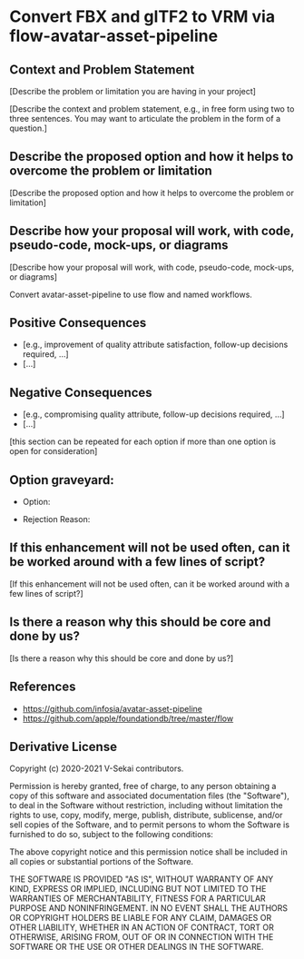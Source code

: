 # Convert FBX and glTF2 to VRM via flow-avatar-asset-pipeline

## Context and Problem Statement

[Describe the problem or limitation you are having in your project]

[Describe the context and problem statement, e.g., in free form using two to three sentences. You may want to articulate the problem in the form of a question.]

## Describe the proposed option and how it helps to overcome the problem or limitation

[Describe the proposed option and how it helps to overcome the problem or limitation]

## Describe how your proposal will work, with code, pseudo-code, mock-ups, or diagrams

[Describe how your proposal will work, with code, pseudo-code, mock-ups, or diagrams]

Convert avatar-asset-pipeline to use flow and named workflows.

## Positive Consequences <!-- optional -->

- [e.g., improvement of quality attribute satisfaction, follow-up decisions required, …]
- […]

## Negative Consequences <!-- optional -->

- [e.g., compromising quality attribute, follow-up decisions required, …]
- […]

[this section can be repeated for each option if more than one option is open for consideration]

## Option graveyard: <!-- same as above -->

* Option: 
<!-- [List the proposed options no longer open for consideration.] -->
* Rejection Reason: 
<!-- [List the reasons for the rejection: (the Bad traits)] -->

## If this enhancement will not be used often, can it be worked around with a few lines of script?

[If this enhancement will not be used often, can it be worked around with a few lines of script?]

## Is there a reason why this should be core and done by us?

[Is there a reason why this should be core and done by us?]

## References <!-- optional -->

- https://github.com/infosia/avatar-asset-pipeline
- https://github.com/apple/foundationdb/tree/master/flow

## Derivative License

Copyright (c) 2020-2021 V-Sekai contributors.

Permission is hereby granted, free of charge, to any person obtaining a copy
of this software and associated documentation files (the "Software"), to deal
in the Software without restriction, including without limitation the rights
to use, copy, modify, merge, publish, distribute, sublicense, and/or sell
copies of the Software, and to permit persons to whom the Software is
furnished to do so, subject to the following conditions:

The above copyright notice and this permission notice shall be included in all
copies or substantial portions of the Software.

THE SOFTWARE IS PROVIDED "AS IS", WITHOUT WARRANTY OF ANY KIND, EXPRESS OR
IMPLIED, INCLUDING BUT NOT LIMITED TO THE WARRANTIES OF MERCHANTABILITY,
FITNESS FOR A PARTICULAR PURPOSE AND NONINFRINGEMENT. IN NO EVENT SHALL THE
AUTHORS OR COPYRIGHT HOLDERS BE LIABLE FOR ANY CLAIM, DAMAGES OR OTHER
LIABILITY, WHETHER IN AN ACTION OF CONTRACT, TORT OR OTHERWISE, ARISING FROM,
OUT OF OR IN CONNECTION WITH THE SOFTWARE OR THE USE OR OTHER DEALINGS IN THE
SOFTWARE.
